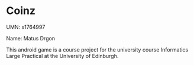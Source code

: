 # Coinz
UMN: s1764997

Name: Matus Drgon

This android game is a course project for the university course Informatics Large Practical at the University of Edinburgh.
